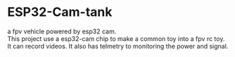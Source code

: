 # ESP32-Cam-tank
a fpv vehicle powered by esp32 cam.</br>
This project use a esp32-cam chip to make a common toy into a fpv rc toy.</br>
It can record videos. It also has telmetry to monitoring the power and signal. 
